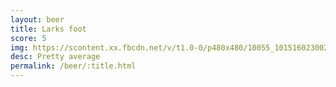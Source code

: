 ```yaml
---
layout: beer
title: Larks foot
score: 5
img: https://scontent.xx.fbcdn.net/v/t1.0-0/p480x480/10055_10151602300248745_313412556_n.jpg?oh=92ad16ade149831f91cb82b9cab3b68a&oe=591FFFFB
desc: Pretty average
permalink: /beer/:title.html
---
```

